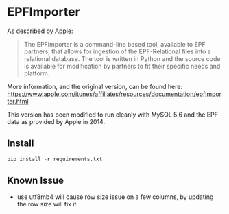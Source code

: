 # EPFImporter

As described by Apple:

> The EPFImporter is a command-line based tool, available to EPF partners, that
> allows for ingestion of the EPF-Relational files into a relational database.
> The tool is written in Python and the source code is available for modification
> by partners to fit their specific needs and platform.

More information, and the original version, can be found here:
https://www.apple.com/itunes/affiliates/resources/documentation/epfimporter.html

This version has been modified to run cleanly with MySQL 5.6 and the EPF data
as provided by Apple in 2014.

## Install

```python
pip install -r requirements.txt
```

## Known Issue

+ use utf8mb4 will cause row size issue on a few columns, by updating the row size will fix it
